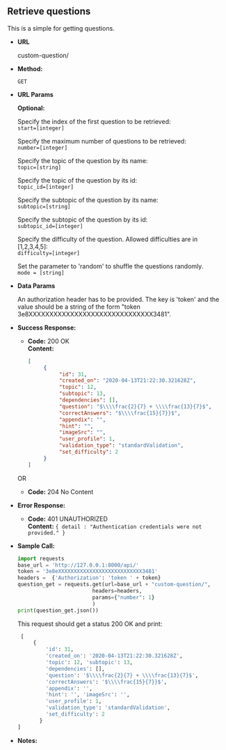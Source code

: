 **Retrieve questions**
----
  This is a simple for getting questions. 
  
* **URL**

  custom-question/

* **Method:**

  `GET` 
  
*  **URL Params**

    **Optional:** <br>
                
    Specify the index of the first question to be retrieved: <br>
    `start=[integer]`
                  
    Specify the maximum number of questions to be retrieved:  <br>
    `number=[integer]`
       
    Specify the topic of the question by its name: <br>
    `topic=[string]`
                  
    Specify the topic of the question by its id: <br>
    `topic_id=[integer]`
                  
    Specify the subtopic of the question by its name: <br>
    `subtopic=[string]`
                      
    Specify the subtopic of the question by its id: <br>
    `subtopic_id=[integer]`
    
    Specify the difficulty of the question. Allowed difficulties are in [1,2,3,4,5]: <br>
    `difficulty=[integer]`
    
    Set the parameter to 'random' to shuffle the questions randomly. <br> 
    `mode = [string]`

* **Data Params**

    An authorization header has to be provided. The key is 'token' 
    and the value should be a string of the form "token 3e8XXXXXXXXXXXXXXXXXXXXXXXXXXXXXX3481". 
    
* **Success Response:**

  * **Code:** 200 OK <br />
    **Content:** 
    ```json
    [
         {
              "id": 31,
              "created_on": "2020-04-13T21:22:30.321628Z",
              "topic": 12,
              "subtopic": 13,
              "dependencies": [],
              "question": "$\\\\frac{2}{7} + \\\\frac{13}{7}$",
              "correctAnswers": "$\\\\frac{15}{7}}$",
              "appendix": "",
              "hint": "",
              "imageSrc": "",
              "user_profile": 1,
              "validation_type": "standardValidation",
              "set_difficulty": 2
         }
    ]
    ```
    
   OR
    
  * **Code:** 204 No Content <br />
 
* **Error Response:**

  * **Code:** 401 UNAUTHORIZED <br />
    **Content:** `{ detail : "Authentication credentials were not provided." }`


* **Sample Call:**

    ```python
    import requests
    base_url = 'http://127.0.0.1:8000/api/'
    token = '3e8eXXXXXXXXXXXXXXXXXXXXXXXXXXX3481'
    headers =  {'Authorization': 'token ' + token}
    question_get = requests.get(url=base_url + "custom-question/", 
                            headers=headers, 
                            params={"number": 1}
                            )
    print(question_get.json())
     ``` 
     
     This request should get a status 200 OK and print:
     ```python
      [
          {   
              'id': 31, 
              'created_on': '2020-04-13T21:22:30.321628Z', 
              'topic': 12, 'subtopic': 13, 
              'dependencies': [], 
              'question': '$\\\\frac{2}{7} + \\\\frac{13}{7}$', 
              'correctAnswers': '$\\\\frac{15}{7}}$', 
              'appendix': '', 
              'hint': '', 'imageSrc': '', 
              'user_profile': 1, 
              'validation_type': 'standardValidation',
              'set_difficulty': 2
            }
     ]
     ```
    
* **Notes:**

